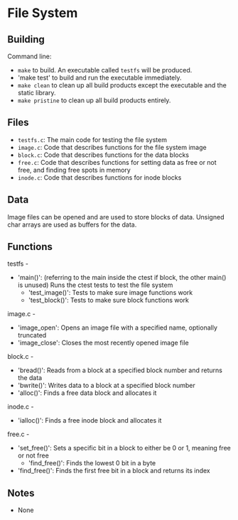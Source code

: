 # File System

## Building

Command line:

* `make` to build. An executable called `testfs` will be produced.
* 'make test' to build and run the executable immediately.
* `make clean` to clean up all build products except the executable and the static library.
* `make pristine` to clean up all build products entirely.


## Files

* `testfs.c`: The main code for testing the file system
* `image.c`: Code that describes functions for the file system image
* `block.c`: Code that describes functions for the data blocks
* `free.c`: Code that describes functions for setting data as free or not free, and finding free spots in memory
* `inode.c`: Code that describes functions for inode blocks


## Data

Image files can be opened and are used to store blocks of data. Unsigned char arrays are used as buffers for the data.


## Functions

testfs - 
* 'main()': (referring to the main inside the ctest if block, the other main() is unused) Runs the ctest tests to test the file system
  * 'test_image()': Tests to make sure image functions work
  * 'test_block()': Tests to make sure block functions work

image.c - 
* 'image_open': Opens an image file with a specified name, optionally truncated
* 'image_close': Closes the most recently opened image file

block.c - 
* 'bread()': Reads from a block at a specified block number and returns the data
* 'bwrite()': Writes data to a block at a specified block number
* 'alloc()': Finds a free data block and allocates it

inode.c -
* 'ialloc()': Finds a free inode block and allocates it

free.c -
* 'set_free()': Sets a specific bit in a block to either be 0 or 1, meaning free or not free
	* 'find_free()': Finds the lowest 0 bit in a byte
* 'find_free()': Finds the first free bit in a block and returns its index


## Notes

* None